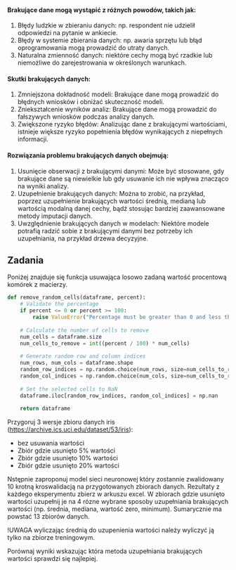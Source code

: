 #### Brakujące dane mogą wystąpić z różnych powodów, takich jak:

1. Błędy ludzkie w zbieraniu danych: np. respondent nie udzielił odpowiedzi na pytanie w ankiecie.
2. Błędy w systemie zbierania danych: np. awaria sprzętu lub błąd oprogramowania mogą prowadzić do utraty danych.
3. Naturalna zmienność danych: niektóre cechy mogą być rzadkie lub niemożliwe do zarejestrowania w określonych warunkach.

#### Skutki brakujących danych:

1. Zmniejszona dokładność modeli: Brakujące dane mogą prowadzić do błędnych wniosków i obniżać skuteczność modeli.
2. Zniekształcenie wyników analiz: Brakujące dane mogą prowadzić do fałszywych wniosków podczas analizy danych.
3. Zwiększone ryzyko błędów: Analizując dane z brakującymi wartościami, istnieje większe ryzyko popełnienia błędów wynikających z niepełnych informacji.

#### Rozwiązania problemu brakujących danych obejmują:

1. Usunięcie obserwacji z brakującymi danymi: Może być stosowane, gdy brakujące dane są niewielkie lub gdy usuwanie ich nie wpływa znacząco na wyniki analizy.
2. Uzupełnienie brakujących danych: Można to zrobić, na przykład, poprzez uzupełnienie brakujących wartości średnią, medianą lub wartością modalną danej cechy, bądź stosując bardziej zaawansowane metody imputacji danych.
3. Uwzględnienie brakujących danych w modelach: Niektóre modele potrafią radzić sobie z brakującymi danymi bez potrzeby ich uzupełniania, na przykład drzewa decyzyjne.

## Zadania

Poniżej znajduje się funkcja usuwająca losowo zadaną wartość procentową komórek z macierzy. 

```python
def remove_random_cells(dataframe, percent):
    # Validate the percentage
    if percent <= 0 or percent >= 100:
        raise ValueError("Percentage must be greater than 0 and less than 100.")
    
    # Calculate the number of cells to remove
    num_cells = dataframe.size
    num_cells_to_remove = int((percent / 100) * num_cells)
    
    # Generate random row and column indices
    num_rows, num_cols = dataframe.shape
    random_row_indices = np.random.choice(num_rows, size=num_cells_to_remove, replace=True)
    random_col_indices = np.random.choice(num_cols, size=num_cells_to_remove, replace=True)
    
    # Set the selected cells to NaN
    dataframe.iloc[random_row_indices, random_col_indices] = np.nan
    
    return dataframe
```

Przygoruj 3 wersje zbioru danych iris (https://archive.ics.uci.edu/dataset/53/iris):
- bez usuwania wartości
- Zbiór gdzie usunięto 5% wartości
- Zbiór gdzie usunięto 10% wartości
- Zbiór gdzie usunięto 20% wartości

Nstępnie zaproponuj model sieci neuronowej który zostannie zwalidowany 10 krotną kroswalidacją na przygotowanych zbiorach danych. Rezultaty z każdego eksperymentu zbierz w arkuszu excel. W zbiorach gdzie usunięto wartości uzupełnij je na 4 rózne wybrane sposoby uzupełniania brakujących wartości (np. średnia, mediana, wartość zero, minimum). Sumarycznie ma powstać 13 zbiorów danych.

!UWAGA wyliczając średnią do uzupenienia wartości należy wyliczyć ją tylko na zbiorze treningowym.

Porównaj wyniki wskazując która metoda uzupełniania brakujących wartości sprawdzi się najlepiej.